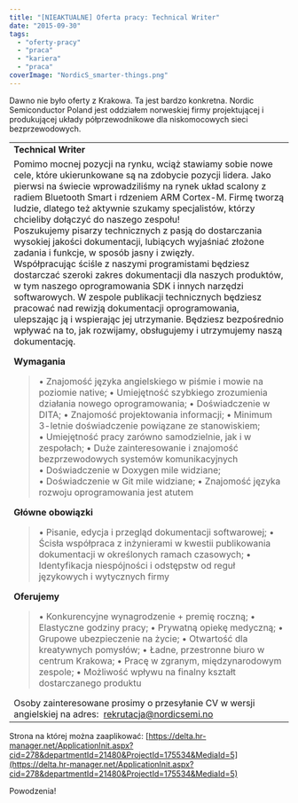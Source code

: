 ```yaml
---
title: "[NIEAKTUALNE] Oferta pracy: Technical Writer"
date: "2015-09-30"
tags:
  - "oferty-pracy"
  - "praca"
  - "kariera"
  - "praca"
coverImage: "NordicS_smarter-things.png"
---
```


Dawno nie było oferty z Krakowa. Ta jest bardzo konkretna. Nordic Semiconductor
Poland jest oddziałem norweskiej firmy projektującej i produkującej układy
półprzewodnikowe dla niskomocowych sieci bezprzewodowych.

<table className="AdTemplateMainTable" cellspacing="0" cellpadding="0"><tbody><tr><td className="TopRightColumn"><strong><span id="ctl00_ctl00_CustomerTemplate_Header">Technical Writer</span></strong><span id="ctl00_ctl00_CustomerTemplate_Header"></span></td></tr><tr><td className="AdContentContainer" colspan="2"><div id="AdvertisementInnerContent"><div></div>Pomimo mocnej pozycji na rynku, wciąż stawiamy sobie nowe cele, które ukierunkowane są na zdobycie pozycji lidera. Jako pierwsi na świecie wprowadziliśmy na rynek układ scalony z radiem Bluetooth Smart i rdzeniem ARM Cortex-M. Firmę tworzą ludzie, dlatego też aktywnie szukamy specjalistów, którzy chcieliby dołączyć do naszego zespołu!<div></div>Poszukujemy pisarzy technicznych z pasją do dostarczania wysokiej jakości dokumentacji, lubiących wyjaśniać złożone zadania i funkcje, w sposób jasny i zwięzły.<div></div>Współpracując ściśle z naszymi programistami będziesz dostarczać szeroki zakres dokumentacji dla naszych produktów, w tym naszego oprogramowania SDK i innych narzędzi softwarowych. W zespole publikacji technicznych będziesz pracować nad rewizją dokumentacji oprogramowania, ulepszając ją i wspierając jej utrzymanie. Będziesz bezpośrednio wpływać na to, jak rozwijamy, obsługujemy i utrzymujemy naszą dokumentację.<p dir="ltr"><strong>Wymagania</strong></p><div></div><blockquote dir="ltr"><p dir="ltr">•&nbsp;Znajomość języka angielskiego w piśmie i mowie na poziomie native; •&nbsp;Umiejętność szybkiego zrozumienia działania nowego oprogramowania; •&nbsp;Doświadczenie w DITA; •&nbsp;Znajomość projektowania informacji; •&nbsp;Minimum 3-letnie doświadczenie powiązane ze stanowiskiem; •&nbsp;Umiejętność pracy zarówno samodzielnie, jak i w zespołach; •&nbsp;Duże zainteresowanie i znajomość bezprzewodowych systemów komunikacyjnych •&nbsp;Doświadczenie w Doxygen mile widziane; •&nbsp;Doświadczenie w Git mile widziane; •&nbsp;Znajomość języka rozwoju oprogramowania jest atutem</p></blockquote><strong>Główne obowiązki</strong><blockquote dir="ltr">• Pisanie, edycja i przegląd dokumentacji softwarowej; • Ścisła współpraca z inżynierami w kwestii publikowania dokumentacji w określonych ramach czasowych; • Identyfikacja niespójności i odstępstw od reguł językowych i wytycznych firmy</blockquote><strong>Oferujemy</strong><blockquote dir="ltr">• Konkurencyjne wynagrodzenie + premię roczną; • Elastyczne godziny pracy; • Prywatną opiekę medyczną; • Grupowe ubezpieczenie na życie; • Otwartość dla kreatywnych pomysłów; • Ładne, przestronne biuro w centrum Krakowa; • Pracę w zgranym, międzynarodowym zespole; • Możliwość wpływu na finalny kształt dostarczanego produktu</blockquote>Osoby zainteresowane prosimy o przesyłanie CV w wersji angielskiej na adres:&nbsp; <a href="mailto:rekrutacja@nordicsemi.no">rekrutacja@nordicsemi.no</a><div></div></div></td></tr></tbody></table>

Strona na której można zaaplikować:
[https://delta.hr-manager.net/ApplicationInit.aspx?cid=278&departmentId=21480&ProjectId=175534&MediaId=5](https://delta.hr-manager.net/ApplicationInit.aspx?cid=278&departmentId=21480&ProjectId=175534&MediaId=5)

Powodzenia!
